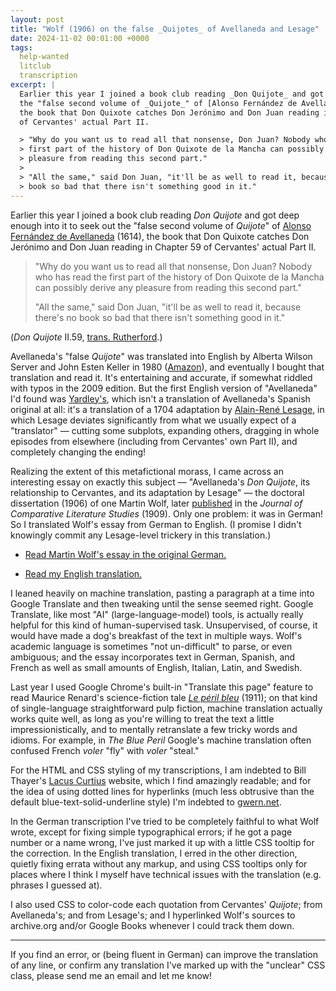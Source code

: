 ```yaml
---
layout: post
title: "Wolf (1906) on the false _Quijotes_ of Avellaneda and Lesage"
date: 2024-11-02 00:01:00 +0000
tags:
  help-wanted
  litclub
  transcription
excerpt: |
  Earlier this year I joined a book club reading _Don Quijote_ and got deep enough into it to seek out
  the "false second volume of _Quijote_" of [Alonso Fernández de Avellaneda](https://en.wikipedia.org/wiki/Alonso_Fern%C3%A1ndez_de_Avellaneda),
  the book that Don Quixote catches Don Jerónimo and Don Juan reading in Chapter 59
  of Cervantes' actual Part II. 

  > "Why do you want us to read all that nonsense, Don Juan? Nobody who has read the
  > first part of the history of Don Quixote de la Mancha can possibly derive any
  > pleasure from reading this second part."
  >
  > "All the same," said Don Juan, "it'll be as well to read it, because there's no
  > book so bad that there isn't something good in it."
---
```


Earlier this year I joined a book club reading _Don Quijote_ and got deep enough into it to seek out
the "false second volume of _Quijote_" of [Alonso Fernández de Avellaneda](https://en.wikipedia.org/wiki/Alonso_Fern%C3%A1ndez_de_Avellaneda) (1614),
the book that Don Quixote catches Don Jerónimo and Don Juan reading in Chapter 59
of Cervantes' actual Part II.

> "Why do you want us to read all that nonsense, Don Juan? Nobody who has read the
> first part of the history of Don Quixote de la Mancha can possibly derive any
> pleasure from reading this second part."
>
> "All the same," said Don Juan, "it'll be as well to read it, because there's no
> book so bad that there isn't something good in it."

(_Don Quijote_ II.59, [trans. Rutherford](https://amzn.to/3UyVYAI).)

Avellaneda's "false _Quijote_" was translated into English by Alberta Wilson Server
and John Esten Keller in 1980 ([Amazon](https://amzn.to/3AxT4W3)), and eventually I
bought that translation and read it. It's entertaining and accurate, if somewhat
riddled with typos in the 2009 edition. But the first English version of "Avellaneda"
I'd found was [Yardley's](https://books.google.com/books?id=DrgGAAAAQAAJ&pg=PA1),
which isn't a translation of Avellaneda's Spanish original at all: it's a translation
of a 1704 adaptation by [Alain-René Lesage](https://en.wikipedia.org/wiki/Alain-Ren%C3%A9_Lesage),
in which Lesage deviates significantly from what we usually expect of a "translator" —
cutting some subplots, expanding others, dragging in whole episodes from elsewhere
(including from Cervantes' own Part II), and completely changing the ending!

Realizing the extent of this metafictional morass, I came across an interesting essay
on exactly this subject — "Avellaneda's _Don Quijote_, its relationship to Cervantes,
and its adaptation by Lesage" — the doctoral dissertation (1906) of one Martin Wolf,
later [published](https://books.google.com/books?id=8ipKAQAAMAAJ&pg=PA1) in the
_Journal of Comparative Literature Studies_ (1909). Only one
problem: it was in German! So I translated Wolf's essay from German to English.
(I promise I didn't knowingly commit any Lesage-level trickery in this translation.)

* [Read Martin Wolf's essay in the original German.](https://quuxplusone.github.io/Wikisource/Wolf1906-AvellanedasDonQuijote/de.html)

* [Read my English translation.](https://quuxplusone.github.io/Wikisource/Wolf1906-AvellanedasDonQuijote/en.html)

I leaned heavily on machine translation, pasting a paragraph at a time into
Google Translate and then tweaking until the sense seemed right. Google Translate,
like most "AI" (large-language-model) tools, is actually really helpful for this
kind of human-supervised task. Unsupervised, of course, it would have made a dog's
breakfast of the text in multiple ways. Wolf's academic language is sometimes
"not un-difficult" to parse, or even ambiguous; and the essay incorporates text
in German, Spanish, and French as well as small amounts of English, Italian, Latin,
and Swedish.

Last year I used Google Chrome's built-in "Translate this page" feature to read
Maurice Renard's science-fiction tale [_Le péril bleu_](https://fr.wikisource.org/wiki/Le_P%C3%A9ril_bleu) (1911);
on that kind of single-language straightforward pulp fiction, machine translation
actually works quite well, as long as you're willing to treat the text a little
impressionistically, and to mentally retranslate a few tricky words and idioms.
For example, in _The Blue Peril_ Google's machine translation often confused
French _voler_ "fly" with _voler_ "steal."

For the HTML and CSS styling of my transcriptions, I am indebted to Bill Thayer's
[Lacus Curtius](https://penelope.uchicago.edu/Thayer/E/Roman/Texts/home.html) website,
which I find amazingly readable; and for the idea of using dotted lines for hyperlinks
(much less obtrusive than the default blue-text-solid-underline style) I'm indebted to
[gwern.net](https://gwern.net/about).

In the German transcription I've tried to be completely faithful to what Wolf wrote,
except for fixing simple typographical errors; if he got a page number or a name
wrong, I've just marked it up with a little CSS tooltip for the correction.
In the English translation, I erred in the other direction, quietly fixing errata without
any markup, and using CSS tooltips only for places where I think I myself have
technical issues with the translation (e.g. phrases I guessed at).

I also used CSS to color-code each quotation from Cervantes' _Quijote_; from Avellaneda's;
and from Lesage's; and I hyperlinked Wolf's sources to archive.org and/or Google Books
whenever I could track them down.

----

If you find an error, or (being fluent in German) can improve the translation of any line,
or confirm any translation I've marked up with the "unclear" CSS class, please send me an
email and let me know!
